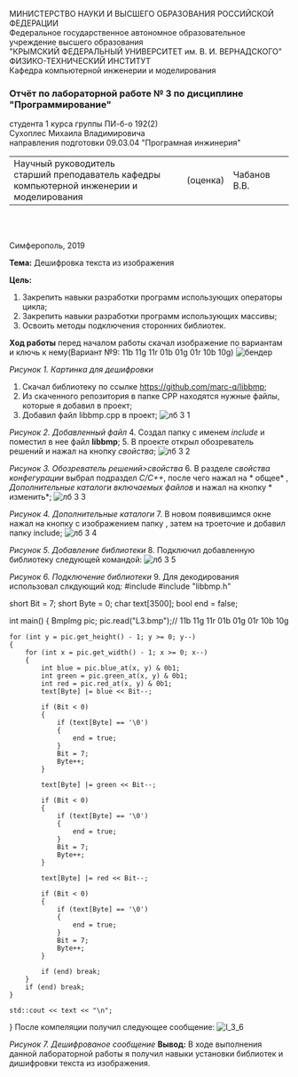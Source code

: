 МИНИСТЕРСТВО НАУКИ  И ВЫСШЕГО ОБРАЗОВАНИЯ РОССИЙСКОЙ ФЕДЕРАЦИИ  
Федеральное государственное автономное образовательное учреждение высшего образования  
"КРЫМСКИЙ ФЕДЕРАЛЬНЫЙ УНИВЕРСИТЕТ им. В. И. ВЕРНАДСКОГО"  
ФИЗИКО-ТЕХНИЧЕСКИЙ ИНСТИТУТ  
Кафедра компьютерной инженерии и моделирования
### Отчёт по лабораторной работе № 3 по дисциплине "Программирование"

студента 1 курса группы ПИ-б-о 192(2)  
Сухоплес Михаила Владимировича  
направления подготовки 09.03.04 "Програмная инжинерия"  

<table>
<tr><td>Научный руководитель<br/> старший преподаватель кафедры<br/> компьютерной инженерии и моделирования</td>
<td>(оценка)</td>
<td>Чабанов В.В.</td>
</tr>
</table>
<br/><br/>

Симферополь, 2019

**Тема:** Дешифровка текста из изображения

**Цель:** 
1. Закрепить навыки разработки программ использующих операторы цикла;
2. Закрепить навыки разработки программ использующих массивы;
3. Освоить методы подключения сторонних библиотек.

**Ход работы** 
перед началом работы скачал изображение по вариантам и ключь к нему(Вариант №9: 11b 11g 11r 01b 01g 01r 10b 10g)
![бендер](https://user-images.githubusercontent.com/55508481/84058588-1f2cca00-a9c2-11ea-9859-fab9a7b95855.PNG)

*Рисунок 1. Картинка для дешифровки*
1. Скачал библиотеку по ссылке https://github.com/marc-q/libbmp;
2. Из скаченного репозитория в папке CPP находятся нужные файлы, которые я добавил в проект;
3. Добавил файл libbmp.cpp в проект;
![лб 3 1](https://user-images.githubusercontent.com/55508481/84067051-8309bf80-a9cf-11ea-87dd-0172f230dc0d.PNG)

*Рисунок 2. Добавленный файл*
4. Создал папку с именем *include* и поместил в нее файл **libbmp**;
5. В проекте открыл обозреватель решений и нажал на кнопку *свойства*;
![лб 3 2](https://user-images.githubusercontent.com/55508481/84067220-ca904b80-a9cf-11ea-8366-d576a2d8d02b.PNG)

*Рисунок 3. Обозреватель решений>свойства*
6. В разделе *свойства конфегурации* выбрал подраздел *С/С++*, после чего нажал на * общее* , *Дополнительные каталоги включаемых файлов* и нажал на кнопку * изменить*;
![лб 3 3](https://user-images.githubusercontent.com/55508481/84067588-3f638580-a9d0-11ea-8899-fec2a46be700.PNG)

*Рисунок 4. Дополнительные каталоги*
7. В новом появившимся окне нажал на кнопку с изображением папку , затем на троеточие и добавил папку include;
![лб 3 4](https://user-images.githubusercontent.com/55508481/84067770-9cf7d200-a9d0-11ea-835e-1d60ba214017.PNG)

*Рисунок 5. Добавление библиотеки*
8. Подключил добавленную библиотеку следующей командой:
![лб 3 5](https://user-images.githubusercontent.com/55508481/84067984-f829c480-a9d0-11ea-9bf8-d8f132eebff1.PNG)

*Рисунок 6. Подключение библиотеки*
9. Для декодирования использовал слкдующий код:
#include <iostream>
#include "libbmp.h"

short Bit = 7; 
short Byte = 0; 
char text[3500]; 
bool end = false;



int main()
{
	BmpImg pic;
	pic.read("L3.bmp");// 11b 11g 11r 01b 01g 01r 10b 10g

	for (int y = pic.get_height() - 1; y >= 0; y--)  
	{
		for (int x = pic.get_width() - 1; x >= 0; x--)
		{
			int blue = pic.blue_at(x, y) & 0b1;
			int green = pic.green_at(x, y) & 0b1;
			int red = pic.red_at(x, y) & 0b1;
			text[Byte] |= blue << Bit--;

			if (Bit < 0)
			{
				if (text[Byte] == '\0')
				{
					end = true;
				}
				Bit = 7;
				Byte++;
			}

			text[Byte] |= green << Bit--;

			if (Bit < 0)
			{
				if (text[Byte] == '\0')
				{
					end = true;
				}
				Bit = 7;
				Byte++;
			}

			text[Byte] |= red << Bit--;

			if (Bit < 0)
			{
				if (text[Byte] == '\0')
				{
					end = true;
				}
				Bit = 7;
				Byte++;
			}

			if (end) break;
		}
		if (end) break;
	}

	std::cout << text << "\n";
}
 После компеляции получил следующее сообщение:
![l_3_6](https://user-images.githubusercontent.com/55508481/84068397-8c942700-a9d1-11ea-885a-4d6ff1a365c1.png)

*Рисунок 7. Дешифрованое сообщение*
**Вывод:** В ходе выполнения данной лабораторной работы я получил навыки установки библиотек и дишифровки текста из изображения.
